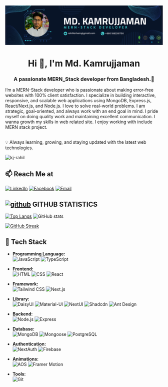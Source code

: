 ![I am GitHub Readme Generator's creator](https://raw.githubusercontent.com/Kj-RahiL/Kj-RahiL/refs/heads/main/Banner%20.png)

<h1 align="center">Hi 👋, I'm Md. Kamrujjaman</h1>
<h3 align="center">A passionate MERN_Stack developer from Bangladesh.🚀</h3>


<p>I’m a MERN-Stack developer who is passionate about making error-free websites with 100% client satisfaction. I specialize in building interactive, responsive, and scalable web applications using <span font="bold">MongoDB, Express.js, React/Next.js, and Node.js</span>. I love to solve real-world problems. I am strategic, goal-oriented, and always work with an end goal in mind.  I pride myself on doing quality work and maintaining excellent communication. I wanna growth my skills in web related site. I enjoy working with include MERN stack project. <p/> <br/>
💡 Always learning, growing, and staying updated with the latest web technologies.

<p align="left"> <img src="https://komarev.com/ghpvc/?username=kj-rahil&label=Profile%20views&color=0e75b6&style=flat" alt="kj-rahil" /> </p>


## 📫 Reach Me at

[![LinkedIn](https://img.shields.io/badge/LinkedIn-%230A66C2.svg?style=for-the-badge&logo=LinkedIn&logoColor=white)](https://linkedin.com/in/kj-rahil)
[![Facebook](https://img.shields.io/badge/Facebook-%1877F2.svg?style=for-the-badge&logo=Facebook&logoColor=white)](https://fb.com/kj.rahil)
[![Email](https://img.shields.io/badge/Email-%23D14836.svg?style=for-the-badge&logo=Gmail&logoColor=white)](mailto:rahiilarham@gmail.com)


## [<img src='https://cdn.jsdelivr.net/npm/simple-icons@3.0.1/icons/github.svg' alt='github' height='40'>](https://github.com/Kj-RahiL)  GITHUB STATISTICS

[![Top Langs](https://github-readme-stats.vercel.app/api/top-langs/?username=Kj-RahiL)](https://github.com/anuraghazra/github-readme-stats) ![GitHub stats](https://github-readme-stats.vercel.app/api?username=Kj-RahiL&show_icons=true)  

[![GitHub Streak](https://github-readme-streak-stats.herokuapp.com?user=Kj-RahiL&theme=neon&hide_border=true)](https://git.io/streak-stats)


## 🚀 Tech Stack

- **Programming Language:**  
   ![JavaScript](https://img.shields.io/badge/JavaScript-%23F7DF1E.svg?style=flat-square&logo=javascript&logoColor=white)
   ![TypeScript](https://img.shields.io/badge/TypeScript-%23007ACC.svg?style=flat-square&logo=typescript&logoColor=white)

- **Frontend:**  
   ![HTML](https://img.shields.io/badge/HTML-%23E34F26.svg?style=flat-square&logo=html5&logoColor=white)
   ![CSS](https://img.shields.io/badge/CSS-%231572B6.svg?style=flat-square&logo=css3&logoColor=white)
   ![React](https://img.shields.io/badge/React-%2361DAFB.svg?style=flat-square&logo=react&logoColor=white)

- **Framework:**  
   ![Tailwind CSS](https://img.shields.io/badge/Tailwind_CSS-%231a202c.svg?style=flat-square&logo=tailwind-css&logoColor=white)
  ![Next.js](https://img.shields.io/badge/Next.js-%23000000.svg?style=flat-square&logo=next.js&logoColor=white)

- **Library:**  
   ![DaisyUI](https://img.shields.io/badge/DaisyUI-%23212121.svg?style=flat-square)
   ![Material-UI](https://img.shields.io/badge/Material--UI-%230081CB.svg?style=flat-square&logo=material-ui&logoColor=white)
   ![NextUI](https://img.shields.io/badge/NextUI-%23000000.svg?style=flat-square)
   ![Shadcdn](https://img.shields.io/badge/Shadcdn-%23333333.svg?style=flat-square)
   ![Ant Design](https://img.shields.io/badge/Ant_Design-%230170FE.svg?style=flat-square&logo=ant-design&logoColor=white)

- **Backend:**  
   ![Node.js](https://img.shields.io/badge/Node.js-%23339933.svg?style=flat-square&logo=node.js&logoColor=white)
   ![Express](https://img.shields.io/badge/Express-%23000000.svg?style=flat-square&logo=express&logoColor=white)

- **Database:**  
   ![MongoDB](https://img.shields.io/badge/MongoDB-%2347A248.svg?style=flat-square&logo=mongodb&logoColor=white)
  ![Mongoose](https://img.shields.io/badge/Mongoose-%236CAA34.svg?style=flat-square&logo=mongoose&logoColor=white)
  ![PostgreSQL](https://img.shields.io/badge/PostgreSQL-%23336791.svg?style=flat-square&logo=postgresql&logoColor=white)

- **Authentication:**  
   ![NextAuth](https://img.shields.io/badge/NextAuth-%23000000.svg?style=flat-square&logo=next.js&logoColor=white)
   ![Firebase](https://img.shields.io/badge/Firebase-%23FFCA28.svg?style=flat-square&logo=firebase&logoColor=black)

- **Animations:**  
   ![AOS](https://img.shields.io/badge/AOS-%2334B5C9.svg?style=flat-square)
   ![Framer Motion](https://img.shields.io/badge/Framer_Motion-%23000000.svg?style=flat-square&logo=framer&logoColor=white)

- **Tools:**  
   ![Git](https://img.shields.io/badge/Git-%23F05032.svg?style=flat-square&logo=git&logoColor=white)


